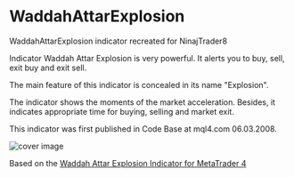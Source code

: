 # WaddahAttarExplosion
WaddahAttarExplosion indicator recreated for NinajTrader8

Indicator Waddah Attar Explosion is very powerful. It alerts you to buy, sell, exit buy and exit sell.

The main feature of this indicator is concealed in its name "Explosion".

The indicator shows the moments of the market acceleration. Besides, it indicates appropriate time for buying, selling and market exit.

This indicator was first published in Code Base at mql4.com 06.03.2008.

![cover image][cover]

Based on the [Waddah Attar Explosion Indicator for MetaTrader 4](https://www.mql5.com/en/code/7051)

[cover]: https://raw.githubusercontent.com/JeremyBankes/WaddahAttarExplosion/master/cover.png